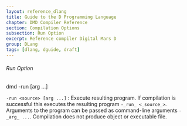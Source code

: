 ```yaml
---
layout: reference_dlang
title: Guide to the D Programming Language
chapter: DMD Compiler Reference
section: Compilation Options
subsection: Run Option
excerpt: Reference compiler Digital Mars D
group: DLang
tags: [dlang, dguide, draft]
---
```


###### Run Option

<div markdown='1' class='syntax'>
    dmd -run <source> [arg ...]

`-run <source> [arg ...]`
: Execute resulting program.
  If compilation is successful this executes the resulting program `-_run_ <_source_>`.
  Arguments to the program can be passed as command-line arguments `-_arg_ ...`.
  Compilation does not produce object or executable file.
</div>
